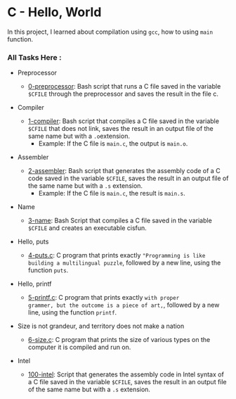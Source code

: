 # C - Hello, World

In this project, I learned about compilation using `gcc`, how to using `main` function.

### All Tasks Here :

+ Preprocessor
  - [0-preprocessor](https://github.com/BigGtpoint/alx-low_level_programming/blob/main/0x00-hello_world/0-preprocessor): Bash script that runs a C file saved in      the variable `$CFILE` through the preprocessor and saves the result in the file c.
  
+ Compiler
  - [1-compiler](https://github.com/BigGtpoint/alx-low_level_programming/blob/main/0x00-hello_world/1-compiler): Bash script that compiles a C file saved in the     variable `$CFILE` that does not link, saves the result in an output file of the same name but with a `.o`extension.
     - Example: If the C file is `main.c`, the output is `main.o`.
     
+ Assembler
  - [2-assembler](https://github.com/BigGtpoint/alx-low_level_programming/blob/main/0x00-hello_world/2-assembler): Bash script that generates the assembly code     of a C code saved in the variable `$CFILE`, saves the result in an output file of the same name but with a     `.s` extension.
     - Example: If the C file is `main.c`, the result is `main.s`.
     
+ Name
  - [3-name](https://github.com/BigGtpoint/alx-low_level_programming/blob/main/0x00-hello_world/3-name): Bash Script that compiles a C file saved in the        variable `$CFILE` and creates an executable cisfun.
    
+ Hello, puts
  - [4-puts.c](https://github.com/BigGtpoint/alx-low_level_programming/blob/main/0x00-hello_world/4-puts.c): C program that prints exactly `"Programming is like     building a multilingual puzzle`, followed by a new line, using the function `puts`.
  
+ Hello, printf
  - [5-printf.c](https://github.com/BigGtpoint/alx-low_level_programming/blob/main/0x00-hello_world/5-printf.c): C program that prints exactly `with proper           grammer, but the outcome is a piece of art,`, followed by a new line, using the function `printf`.
 
+ Size is not grandeur, and territory does not make a nation
  - [6-size.c](https://github.com/BigGtpoint/alx-low_level_programming/blob/main/0x00-hello_world/6-size.c): C program that prints the size of various types on     the computer it is compiled and run on.
 
+ Intel
  - [100-intel](https://github.com/BigGtpoint/alx-low_level_programming/blob/main/0x00-hello_world/100-intel): Script that generates the assembly code in Intel      syntax of a C file saved in the variable `$CFILE`, saves the result in an output file of the same name but with a `.s` extension.
  


  
  
